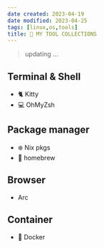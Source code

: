 ```yaml
---
date created: 2023-04-19
date modified: 2023-04-25
tags: [linux,os,tools]
title: 🔧 MY TOOL COLLECTIONS
---
```


> updating ...

## Terminal & Shell
- 🐈 Kitty
- 💻 OhMyZsh
## Package manager
- ❄️ Nix pkgs
- 🍺 homebrew
## Browser
- Arc
## Container
- 🐳 Docker